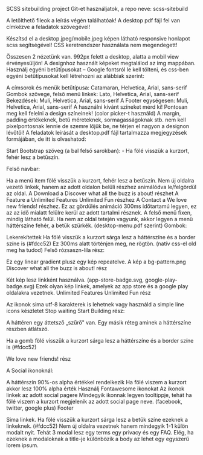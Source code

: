 SCSS sitebuilding project
Git-et használjatok, a repo neve: scss-sitebuild

A letölthető fileok a leírás végén találhatóak! A desktop pdf fájl fel van címkézve a feladatok szövegével!

Készítsd el a desktop.jpeg/mobile.jpeg képen látható responsive honlapot scss segítségével!
CSS keretrendszer használata nem megendegett!

Összesen 2 nézetünk van. 992px felett a desktop, alatta a mobil view érvényesüljön! A designhoz használt képeket megtalálod az img mappában. Használj egyéni betűtípusokat – Google fontsról le kell tölteni, és css-ben egyéni betűtípusokat kell létrehozni az alábbiak szerint:

A címsorok és menük betűtípusa: Catamaran, Helvetica, Arial, sans-serif
Gombok szövege, felső menü linkek: Lato, Helvetica, Arial, sans-serif
Bekezdések: Muli, Helvetica, Arial, sans-serif
A Footer egységesen: Muli, Helvetica, Arial, sans-serif
A használni kívánt színeket mérd ki! Pontosan meg kell felelni a design színeinek! (color picker-t használd) A margin, padding értékeknek, betű méreteknek, sormagasságoknak stb. nem kell pixelpontosnak lennie de szemre lőjük be, ne térjen el nagyon a designon lévőtől! A feladatok leírását a desktop.pdf fájl tartalmazza megjegyzések formájában, de itt is olvashatod:

Start Bootstrap szöveg (a bal felső sarokban): - Ha fölé visszük a kurzort, fehér lesz a betűszín.

Felső navbar:

Ha a menü item fölé visszük a kurzort, fehér lesz a betűszín.
Nem új oldalra vezető linkek, hanem az adott oldalon belüli részhez animálódva le/felgördül az oldal.
A Download a Discover what all the buzz is about! részhet
A Feature a Unlimited Features Unlimited Fun részhez
A Contact a We love new friends! részhez.
Ez az gördülés animáció 300ms időtartamú legyen, ez az az idő mialatt felülre kerül az adott tartalmi résznek.
A felső menü fixen, mindig látható felül. Ha nem az oldal tetején vagyunk, akkor legyen a menü háttérszíne fehér, a betűk szürkék. (desktop-menu.pdf szerint)
Gombok:

Lekerekítettek
Ha fölé visszük a kurzort sárga lesz a háttérszíne és a border színe is (#fdcc52) Ez 300ms alatt történjen meg, ne rögtön. (natív css-el old meg ha tudod)
Felső rózsaszn-lila rész:

Ez egy linear gradient plusz egy kép repeatelve.
A kép a bg-pattern.png
Discover what all the buzz is about! rész

Két kép lesz linkként használva. (app-store-badge.svg, google-play-badge.svg)
Ezek olyan kép linkek, amelyek az app store és a google play oldalakra vezetnek.
Unlimited Features Unlimited Fun rész

Az ikonok sima utf-8 karakterek is lehetnek vagy használd a simple line icons készletet
Stop waiting Start Building rész:

A háttéren egy áttetsző „szűrő" van. Egy másik réteg aminek a háttérszíne részben átlátszó.

Ha a gomb fölé visszük a kurzort sárga lesz a háttérszíne és a border színe is (#fdcc52)

We love new friends! rész

A Social ikonoknál:

A háttérszín 90%-os alpha értékkel rendelkezik
Ha fölé viszem a kurzort akkor lesz 100% alpha érték
Használj Fontawesome ikonokat
Az ikonok linkek az adott social pagere
Mindegyik ikonnak legyen tooltippje, tehát ha fölé viszem a kurzort megjelenik az adott social page neve. (facebook, twitter, google plus)
Footer

Sima linkek. Ha fölé visszük a kurzort sárga lesz a betűk színe ezeknek a linkeknek. (#fdcc52)
Nem új oldalra vezetnek hanem mindegyik 1-1 külön modalt nyit.
Tehát 3 modal lesz egy terms egy privacy és egy FAQ.
Elég, ha ezeknek a modaloknak a title-je különbözik a body az lehet egy egyszerű lorem ipsum.
